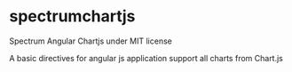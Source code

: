 # spectrumchartjs
Spectrum Angular Chartjs under MIT license

A basic directives for angular js application support all charts from Chart.js
